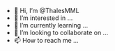 - 👋 Hi, I’m @ThalesMML
- 👀 I’m interested in ...
- 🌱 I’m currently learning ...
- 💞️ I’m looking to collaborate on ...
- 📫 How to reach me ...

<!---
ThalesMML/ThalesMML is a ✨ special ✨ repository because its `README.md` (this file) appears on your GitHub profile.
You can click the Preview link to take a look at your changes.
--->
